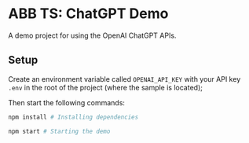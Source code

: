# ABB TS: ChatGPT Demo
A demo project for using the OpenAI ChatGPT APIs.

## Setup
Create an environment variable called `OPENAI_API_KEY` with your API key `.env` in the root of the project (where the sample is located);

Then start the following commands:
```bash
npm install # Installing dependencies

npm start # Starting the demo
```